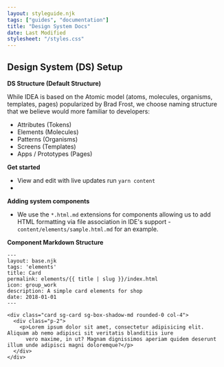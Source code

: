 ```yaml
---
layout: styleguide.njk
tags: ["guides", "documentation"]
title: "Design System Docs"
date: Last Modified
stylesheet: "/styles.css"
---
```


## Design System (DS) Setup

**DS Structure (Default Structure)**

While IDEA is based on the Atomic model (atoms, molecules, organisms, templates, pages) popularized by Brad Frost, we choose naming structure that we believe would more familiar to developers:

- Attributes (Tokens)
- Elements (Molecules)
- Patterns (Organisms)
- Screens (Templates)
- Apps / Prototypes (Pages)

**Get started**

- View and edit with live updates run `yarn content`
-

**Adding system components**

- We use the `*.html.md` extensions for components allowing us to add HTML formatting via file association in IDE's support - `content/elements/sample.html.md` for an example.

**Component Markdown Structure**

```
---
layout: base.njk
tags: 'elements'
title: Card
permalink: elements/{{ title | slug }}/index.html
icon: group_work
description: A simple card elements for shop
date: 2018-01-01
---

<div class="card sg-card sg-box-shadow-md rounded-0 col-4">
  <div class="p-2">
    <p>Lorem ipsum dolor sit amet, consectetur adipisicing elit. Aliquam ab nemo adipisci sit veritatis blanditiis iure
      vero maxime, in ut? Magnam dignissimos aperiam quidem deserunt illum unde adipisci magni doloremque?</p>
  </div>
</div>


```
